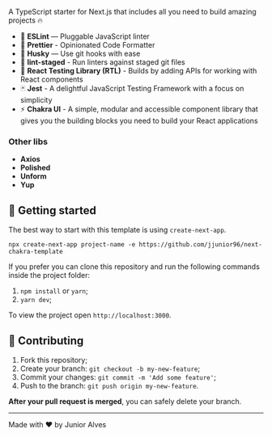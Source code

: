 A TypeScript starter for Next.js that includes all you need to build amazing projects 🔥

- 📏 **ESLint** — Pluggable JavaScript linter
- 💖 **Prettier** - Opinionated Code Formatter
- 🐶 **Husky** — Use git hooks with ease
- 🚫 **lint-staged** - Run linters against staged git files
- 🐙 **React Testing Library (RTL)** - Builds by adding APIs for working with React components
- 🃏 **Jest** - A delightful JavaScript Testing Framework with a focus on simplicity
- ⚡️ **Chakra UI** - A simple, modular and accessible component library that gives you the building blocks you need to build your React applications

### Other libs
- **Axios**
- **Polished**
- **Unform**
- **Yup**


## 🚀 Getting started

The best way to start with this template is using `create-next-app`.

```
npx create-next-app project-name -e https://github.com/jjunior96/next-chakra-template
```

If you prefer you can clone this repository and run the following commands inside the project folder:

1. `npm install` or `yarn`;
2. `yarn dev`;

To view the project open `http://localhost:3000`.

## 🤝 Contributing

1. Fork this repository;
2. Create your branch: `git checkout -b my-new-feature`;
3. Commit your changes: `git commit -m 'Add some feature'`;
4. Push to the branch: `git push origin my-new-feature`.

**After your pull request is merged**, you can safely delete your branch.


---

Made with ♥ by Junior Alves
